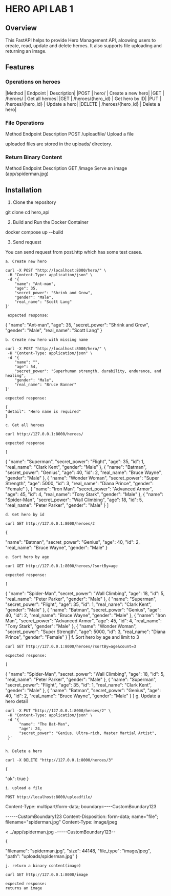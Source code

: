 # HERO API LAB 1

## Overview 
This FastAPI helps to provide Hero Management API, aloowing users to create, read, update and delete heroes. It also supports file uploading and returning an image.


## Features 

### Operations on heroes


|Method | Endpoint | Description|
|POST | hero/ | Create a new hero|
|GET | /heroes/ | Get all heroes|
|GET | /heroes/{hero_id} | Get hero by ID|
|PUT | /heroes/{hero_id}	| Update a hero|
|DELETE	| /heroes/{hero_id}	| Delete a hero|

### File Operations

Method	Endpoint	Description
POST	/uploadfile/	Upload a file

uploaded files are stored in the uploads/ directory.

### Return Binary Content


Method	Endpoint	Description
GET	/image	Serve an image (app/spiderman.jpg)


## Installation

1. Clone the repository 

git clone <your-repo-url>
cd hero_api

2. Build and Run the Docker Container 

docker compose up --build

3. Send request

You can send request from post.http which has some test cases.

    a. Create new hero

    curl -X POST "http://localhost:8000/hero/" \
     -H "Content-Type: application/json" \
     -d '{
        "name": "Ant-man",
        "age": 35,
        "secret_power": "Shrink and Grow",
        "gender": "Male",
        "real_name": "Scott Lang"
    }'

     expected response:

   {
        "name": "Ant-man",
        "age": 35,
        "secret_power": "Shrink and Grow",
        "gender": "Male",
        "real_name": "Scott Lang"
    }

    b. Create new hero with missing name

    curl -X POST "http://localhost:8000/hero/" \
     -H "Content-Type: application/json" \
     -d '{
        "name": "",
        "age": 54,
        "secret_power": "Superhuman strength, durability, endurance, and healing",
        "gender": "Male",
        "real_name": "Bruce Banner"
    }'

    expected response:

    {
    "detail": "Hero name is required"
    }

    c. Get all heroes

    curl http://127.0.0.1:8000/heroes/ 

    expected response 

    [
  {
    "name": "Superman",
    "secret_power": "Flight",
    "age": 35,
    "id": 1,
    "real_name": "Clark Kent",
    "gender": "Male"
  },
  {
    "name": "Batman",
    "secret_power": "Genius",
    "age": 40,
    "id": 2,
    "real_name": "Bruce Wayne",
    "gender": "Male"
  },
  {
    "name": "Wonder Woman",
    "secret_power": "Super Strength",
    "age": 5000,
    "id": 3,
    "real_name": "Diana Prince",
    "gender": "Female"
  },
  {
    "name": "Iron Man",
    "secret_power": "Advanced Armor",
    "age": 45,
    "id": 4,
    "real_name": "Tony Stark",
    "gender": "Male"
  },
  {
    "name": "Spider-Man",
    "secret_power": "Wall Climbing",
    "age": 18,
    "id": 5,
    "real_name": "Peter Parker",
    "gender": "Male"
  }
]


    d. Get hero by id

    curl GET http://127.0.0.1:8000/heroes/2

    {
  "name": "Batman",
  "secret_power": "Genius",
  "age": 40,
  "id": 2,
  "real_name": "Bruce Wayne",
  "gender": "Male"
}

    e. Sort hero by age

    curl GET http://127.0.0.1:8000/heroes/?sortBy=age

    expected response:

    [
  {
    "name": "Spider-Man",
    "secret_power": "Wall Climbing",
    "age": 18,
    "id": 5,
    "real_name": "Peter Parker",
    "gender": "Male"
  },
  {
    "name": "Superman",
    "secret_power": "Flight",
    "age": 35,
    "id": 1,
    "real_name": "Clark Kent",
    "gender": "Male"
  },
  {
    "name": "Batman",
    "secret_power": "Genius",
    "age": 40,
    "id": 2,
    "real_name": "Bruce Wayne",
    "gender": "Male"
  },
  {
    "name": "Iron Man",
    "secret_power": "Advanced Armor",
    "age": 45,
    "id": 4,
    "real_name": "Tony Stark",
    "gender": "Male"
  },
  {
    "name": "Wonder Woman",
    "secret_power": "Super Strength",
    "age": 5000,
    "id": 3,
    "real_name": "Diana Prince",
    "gender": "Female"
  }
]
    f. Sort hero by age and limit to 3

    curl GET http://127.0.0.1:8000/heroes/?sortBy=age&count=3

    expected response:

    [
  {
    "name": "Spider-Man",
    "secret_power": "Wall Climbing",
    "age": 18,
    "id": 5,
    "real_name": "Peter Parker",
    "gender": "Male"
  },
  {
    "name": "Superman",
    "secret_power": "Flight",
    "age": 35,
    "id": 1,
    "real_name": "Clark Kent",
    "gender": "Male"
  },
  {
    "name": "Batman",
    "secret_power": "Genius",
    "age": 40,
    "id": 2,
    "real_name": "Bruce Wayne",
    "gender": "Male"
  }
]
    g. Update a hero detail 

    curl -X PUT "http://127.0.0.1:8000/heroes/2" \
     -H "Content-Type: application/json" \
     -d '{
          "name": "The Bat-Man",
          "age": 24,
          "secret_power": "Genius, Ultra-rich, Master Martial Artist",
     }'


    h. Delete a hero 

    curl -X DELETE "http://127.0.0.1:8000/heroes/3"

    {
  "ok": true
}

    i. upload a file 

    POST http://localhost:8000/uploadfile/
Content-Type: multipart/form-data; boundary=----CustomBoundary123

------CustomBoundary123
Content-Disposition: form-data; name="file"; filename="spiderman.jpg"
Content-Type: image/jpeg

< ../app/spiderman.jpg
------CustomBoundary123--

    {
  "filename": "spiderman.jpg",
  "size": 44148,
  "file_type": "image/jpeg",
  "path": "uploads/spiderman.jpg"
}

    j. return a binary content(image)

    curl GET http://127.0.0.1:8000/image

    expected response:
    returns an image

